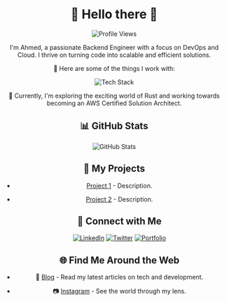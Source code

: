 <div align="center">
  <h1>🚀 Hello there 🚀</h1>
  
  ![Profile Views](https://komarev.com/ghpvc/?username=ahmed-github&color=blueviolet)
  
  <p>I'm Ahmed, a passionate Backend Engineer with a focus on DevOps and Cloud. I thrive on turning code into scalable and efficient solutions.</p>
  
  <p>🌟 Here are some of the things I work with:</p>
  
  ![Tech Stack](https://img.shields.io/badge/Tech%20Stack-Node.js%20%7C%20Typescript%20%7C%20Python%20%7C%20MongoDB%20%7C%20PostgresDB%20%7C%20AWS%20%7C%20Docker%20%7C%20React-blueviolet)

  <p>🌱 Currently, I'm exploring the exciting world of Rust and working towards becoming an AWS Certified Solution Architect.</p>
  
  <h2>📊 GitHub Stats</h2>
  
  ![GitHub Stats](https://github-readme-stats-indol-nine-46.vercel.app/api?username=AhmedRah&show_icons=true&theme=tokyonight)
  <!-- ![Top Langs](https://github-readme-stats-indol-nine-46.vercel.app/api/top-langs/?username=AhmedRah&theme=tokyonight) -->

  <h2>🚀 My Projects</h2>
  
  <!-- Add your projects here with links and descriptions -->
- [Project 1](link) - Description.
- [Project 2](link) - Description.
  
  <h2>🌟 Connect with Me</h2>
  
  [![LinkedIn](https://img.shields.io/badge/LinkedIn-Connect%20with%20Me-blue)](https://www.linkedin.com/in/ahmed-rahmouni/)
  [![Twitter](https://img.shields.io/badge/Twitter-Follow%20Me-blue)](https://twitter.com/ahmed-twitter-profile)
  [![Portfolio](https://img.shields.io/badge/Portfolio-Visit%20My%20Website-orange)](https://www.ahmed-portfolio-website.com/)
  
  <h2>🌐 Find Me Around the Web</h2>
  
- 📝 [Blog](https://ahmed-blog-link.com) - Read my latest articles on tech and development.
- 📷 [Instagram](https://www.instagram.com/ahmed-instagram-profile/) - See the world through my lens.

</div>
